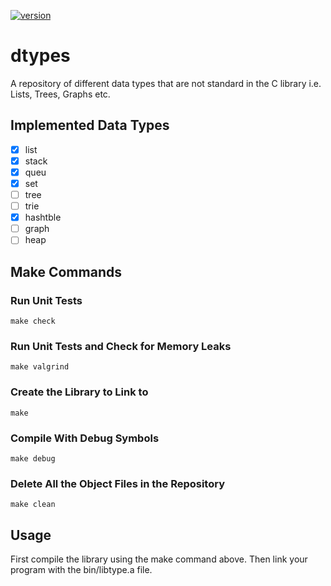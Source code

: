 [![version](https://img.shields.io/badge/version-1.2-yellow.svg)](https://semver.org)

# dtypes
A repository of different data types that are not standard in the C library i.e. Lists, Trees, Graphs etc.

## Implemented Data Types
- [x] list
- [x] stack
- [x] queu
- [x] set
- [ ] tree
- [ ] trie
- [x] hashtble
- [ ] graph
- [ ] heap

## Make Commands
### Run Unit Tests
```
make check
```
### Run Unit Tests and Check for Memory Leaks
```
make valgrind
```
### Create the Library to Link to
```
make
```
### Compile With Debug Symbols
```
make debug
```
### Delete All the Object Files in the Repository
```
make clean
```

## Usage
First compile the library using the make command above. Then link your program with the bin/libtype.a file.
